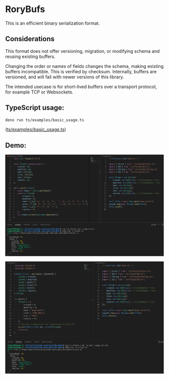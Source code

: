# RoryBufs

This is an efficient binary serialization format.

## Considerations

This format does not offer versioning, migration, or modifying schema and
reusing existing buffers.

Changing the order or names of fields changes the schema, making existing
buffers incompatible. This is verified by checksum. Internally, buffers are
versioned, and will fail with newer versions of this library.

The intended usecase is for short-lived buffers over a transport protocol, for
example TCP or Websockets.

## TypeScript usage:

```sh
deno run ts/examples/basic_usage.ts
```

([ts/examples/basic_usage.ts](ts/examples/basic_usage.ts))

## Demo:

![](assets/Reading_Zig_struct.png)

![](assets/Reading_C_struct.png)
